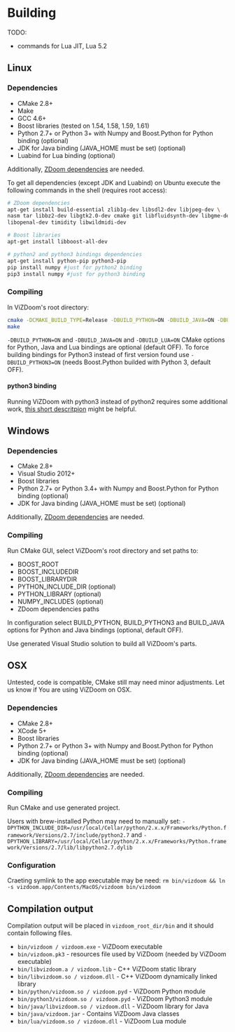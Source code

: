 # Building

TODO:
- commands for Lua JIT, Lua 5.2

## Linux

### Dependencies
* CMake 2.8+
* Make
* GCC 4.6+
* Boost libraries (tested on 1.54, 1.58, 1.59, 1.61)
* Python 2.7+ or Python 3+ with Numpy and Boost.Python for Python binding (optional)
* JDK for Java binding (JAVA_HOME must be set) (optional)
* Luabind for Lua binding (optional)

Additionally, [ZDoom dependencies](http://zdoom.org/wiki/Compile_ZDoom_on_Linux) are needed.

To get all dependencies (except JDK and Luabind) on Ubuntu execute the following commands in the shell (requires root access):
```bash
# ZDoom dependencies
apt-get install build-essential zlib1g-dev libsdl2-dev libjpeg-dev \
nasm tar libbz2-dev libgtk2.0-dev cmake git libfluidsynth-dev libgme-dev \
libopenal-dev timidity libwildmidi-dev 

# Boost libraries
apt-get install libboost-all-dev

# python2 and python3 bindings dependencies
apt-get install python-pip python3-pip 
pip install numpy #just for python2 binding
pip3 install numpy #just for python3 binding
```
### Compiling
In ViZDoom's root directory:
```bash
cmake -DCMAKE_BUILD_TYPE=Release -DBUILD_PYTHON=ON -DBUILD_JAVA=ON -DBUILD_LUA=ON
make
```

``-DBUILD_PYTHON=ON`` and ``-DBUILD_JAVA=ON`` and ``-DBUILD_LUA=ON`` CMake options for Python, Java and Lua bindings are optional (default OFF). To force building bindings for Python3 instead of first version found use ``-DBUILD_PYTHON3=ON`` (needs Boost.Python builded with Python 3, default OFF).

#### python3 binding
Running ViZDoom with python3 instead of python2 requires some additional work, [this short descritpion](Python3.md) might be helpful.

## Windows

### Dependencies
* CMake 2.8+
* Visual Studio 2012+
* Boost libraries
* Python 2.7+ or Python 3.4+ with Numpy and Boost.Python for Python binding (optional)
* JDK for Java binding (JAVA_HOME must be set) (optional)

Additionally, [ZDoom dependencies](http://zdoom.org/wiki/Compile_ZDoom_on_Windows) are needed.

### Compiling
Run CMake GUI, select ViZDoom's root directory and set paths to:
* BOOST_ROOT
* BOOST_INCLUDEDIR
* BOOST_LIBRARYDIR
* PYTHON_INCLUDE_DIR (optional)
* PYTHON_LIBRARY (optional)
* NUMPY_INCLUDES (optional)
* ZDoom dependencies paths

In configuration select BUILD_PYTHON, BUILD_PYTHON3 and BUILD_JAVA options for Python and Java bindings (optional, default OFF).

Use generated Visual Studio solution to build all ViZDoom's parts.

## OSX
Untested, code is compatible, CMake still may need minor adjustments.
Let us know if You are using ViZDoom on OSX.

### Dependencies
* CMake 2.8+
* XCode 5+
* Boost libraries
* Python 2.7+ or Python 3+ with Numpy and Boost.Python for Python binding (optional)
* JDK for Java binding (JAVA_HOME must be set) (optional)

Additionally, [ZDoom dependencies](http://zdoom.org/wiki/Compile_ZDoom_on_Mac_OS_X) are needed.

### Compiling
Run CMake and use generated project.

Users with brew-installed Python may need to manually set:
``-DPYTHON_INCLUDE_DIR=/usr/local/Cellar/python/2.x.x/Frameworks/Python.framework/Versions/2.7/include/python2.7`` and 
``-DPYTHON_LIBRARY=/usr/local/Cellar/python/2.x.x/Frameworks/Python.framework/Versions/2.7/lib/libpython2.7.dylib``

### Configuration
Craeting symlink to the app executable may be need:
``rm bin/vizdoom && ln -s vizdoom.app/Contents/MacOS/vizdoom bin/vizdoom``

## Compilation output
Compilation output will be placed in ``vizdoom_root_dir/bin`` and it should contain following files.

* ``bin/vizdoom / vizdoom.exe`` - ViZDoom executable
* ``bin/vizdoom.pk3`` - resources file used by ViZDoom (needed by ViZDoom executable)
* ``bin/libvizdoom.a / vizdoom.lib`` - C++ ViZDoom static library
* ``bin/libvizdoom.so / vizdoom.dll`` -  C++ ViZDoom dynamically linked library
* ``bin/python/vizdoom.so / vizdoom.pyd`` - ViZDoom Python module
* ``bin/python3/vizdoom.so / vizdoom.pyd`` - ViZDoom Python3 module
* ``bin/java/libvizdoom.so / vizdoom.dll`` -  ViZDoom library for Java
* ``bin/java/vizdoom.jar`` -  Contains ViZDoom Java classes
* ``bin/lua/vizdoom.so / vizdoom.dll`` - ViZDoom Lua module
